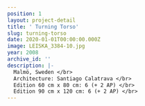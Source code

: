 ```yaml
---
position: 1
layout: project-detail
title: ' Turning Torso'
slug: turning-torso
date: 2020-01-01T00:00:00.000Z
image: LEISKA_3384-10.jpg
year: 2008
archive_id: ''
description: |-
  Malmö, Sweden </br>
  Architecture: Santiago Calatrava </br>
  Edition 60 cm x 80 cm: 6 (+ 2 AP) </br>
  Edition 90 cm x 120 cm: 6 (+ 2 AP) </br>
---
```


